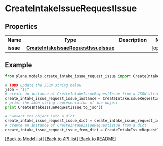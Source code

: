 # CreateIntakeIssueRequestIssue


## Properties
Name | Type | Description | Notes
------------ | ------------- | ------------- | -------------
**issue** | [**CreateIntakeIssueRequestIssueIssue**](CreateIntakeIssueRequestIssueIssue.md) |  | [optional] 

## Example

```python
from plane.models.create_intake_issue_request_issue import CreateIntakeIssueRequestIssue

# TODO update the JSON string below
json = "{}"
# create an instance of CreateIntakeIssueRequestIssue from a JSON string
create_intake_issue_request_issue_instance = CreateIntakeIssueRequestIssue.from_json(json)
# print the JSON string representation of the object
print CreateIntakeIssueRequestIssue.to_json()

# convert the object into a dict
create_intake_issue_request_issue_dict = create_intake_issue_request_issue_instance.to_dict()
# create an instance of CreateIntakeIssueRequestIssue from a dict
create_intake_issue_request_issue_from_dict = CreateIntakeIssueRequestIssue.from_dict(create_intake_issue_request_issue_dict)
```
[[Back to Model list]](../README.md#documentation-for-models) [[Back to API list]](../README.md#documentation-for-api-endpoints) [[Back to README]](../README.md)


